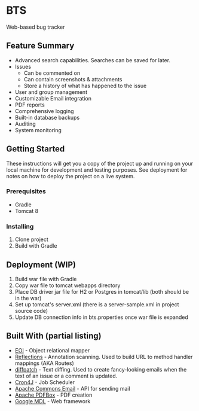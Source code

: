# BTS

Web-based bug tracker

## Feature Summary

* Advanced search capabilities. Searches can be saved for later.
* Issues
  * Can be commented on
  * Can contain screenshots & attachments
  * Store a history of what has happened to the issue
* User and group management
* Customizable Email integration
* PDF reports
* Comprehensive logging
* Built-in database backups
* Auditing
* System monitoring

## Getting Started

These instructions will get you a copy of the project up and running on your
local machine for development and testing purposes. 
See deployment for notes on how to deploy the project on a live system.

### Prerequisites

* Gradle
* Tomcat 8

### Installing

1. Clone project
2. Build with Gradle

## Deployment (WIP)

1. Build war file with Gradle
2. Copy war file to tomcat webapps directory
3. Place DB driver jar file for H2 or Postgres in tomcat/lib (both should be in the war)
4. Set up tomcat's server.xml (there is a server-sample.xml in project source code)
5. Update DB connection info in bts.properties once war file is expanded

## Built With (partial listing)

* [EOI](https://github.com/ehicks05/eoi) - Object relational mapper
* [Reflections](https://github.com/ronmamo/reflections) - Annotation scanning. Used to build URL 
  to method handler mappings (AKA Routes)
* [diffpatch](https://github.com/sksamuel/google-diff-match-patch) - Text diffing. Used to 
  create fancy-looking emails when the text of an issue or a comment is updated.
* [Cron4J](http://www.sauronsoftware.it/projects/cron4j/index.php) - Job Scheduler
* [Apache Commons Email](https://commons.apache.org/proper/commons-email/) - API for sending mail
* [Apache PDFBox](https://pdfbox.apache.org/) - PDF creation
* [Google MDL](https://getmdl.io/) - Web framework
